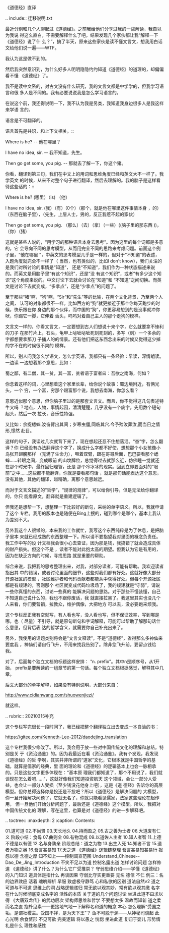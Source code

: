     
《道德经》直译

.. include:: 迁移说明.txt

最近分别和几个人聊起过《道德经》。之前我给他们分享过我的一些解读，我自以为我说
得这么直白，不需要解释什么了吧。结果发现几个家伙都让我“解释一下《道德经》说了什
么？”，搞了半天，原来这些家伙是读不懂文言文，想我用白话文给他们说一遍——WTF。

我认为这是做不到的。

然后我突然意识到，为什么好多人明明隐隐约约知道《道德经》的道理的，却偏偏看不懂
《道德经》了。

我不是读中文系的，对古文没有什么研究，我的文言文都是中学学的，但我学习语言和很
多人是不同的。我有必要说说我是怎么学习语言的。

在说这个前，我还得说明一下，我不认为我是另类，我知道我身边很多人是我这样来学语
言的。

语言是不可翻译的。

语言首先是共识，和上下文相关。::

  Where is he? -- 他在哪里？
  
  I have no idea, sir. -- 我不知道，先生。
  
  Then go get some, you pig. -- 那就去了解一下，你这个猪。

你看，翻译到第三句，我们在中文上的用词和思维角度已经和英文大不一样了。我学英文
的时候，从来不对整个句子进行翻译，然后去理解的。我的脑子是这样看待这些话的：::

  Where is he? (哪里）（is) （他）
  
  I have no idea, sir. (我）（有）(0个）（那个，就是他在哪里这件事情本身
  ，的）（东西在脑子里），（先生，上层人士，男的，反正我惹不起的家伙）
  
  Then go get some, you pig. （那么）（去）（拿）（一些）((脑子里的那东西
  ))，（你）（猪）

这就是某些人说的，“用学习的那种语言本身去思考”。因为这里的每个词都是多意的，它
会导向不同的思考模型，从而用完全不同的思路来考虑问题。前面这个例子里，“他在哪里
”，中英文的思考模型几乎是一样的，但对于“不知道”的表述，入题角度就完全不一样了（
当然，也有类似的，比如I don't know），我们关注的是我们对所讨论的事情是“知道”，
还是“不知道”，我们作为一种状态描述来说的。而英文是用脑子里“有这个知识”，还是“没
有这个知识”，或者“有多少这个知识”这个角度来说的。中文讨论下去就会讨论在“知道”和
“不知道”之间切换。而英文是讨论下去就变成，“多拿点”，还是“少拿点”的问题了。

至于那些“猪”啊，“狗”啊，“Sir”和“先生”等的比喻，在两个文化背景，乃至两个人之间，
认可的对象都很不一样。比如西方的“狗”就更接近于那个你每天跑步的时候，快乐跟在你
身边的那个伙伴，而中国的“狗”，你更容易想到的是没事就冲你吠，你踢它一脚，它伸着
舌头，呜呜对着自己主人的那个走狗的模样。

文言文一样的，你看文言文，一定要想到古人们想说十来个字，它么就要拿不锋利的刀子
在那竹片上，石头，龟甲上咇呲咇呲死刻死刻的，多写（刻）一个多余的字都想要拿那刀
子捅人的的情景。还有他们把这东西念出来的时候又觉得这少掉的字不在的时候很不爽的
模样。

所以，别人问我怎么学语文，怎么学英语，我都只有一条经验：早读，深情朗读。一边读
一边想着那个意思，比如：

蜀之鄙，有二僧，其一贫，其一富，贫者语于富者曰：吾欲之南海，何如？

你念着这样的词，心里想着这个家里长辈，给你说个故事：蜀边境附近，有俩光头，一个
穷，一个富，穷那个跟富那个说，我想去南海，你怎么看？

意思近似那个意思，但你脑子里过的是那套文言文。而且，你不觉得这几句表述特牛叉吗
？地点，人物，事情起因，清清楚楚，几乎没有一个废字。先用数个短句起头，然后一次
拉长，音乐性特强。

又比如：余捉蟋蟀,汝奋臂出其间；岁寒虫僵,同临其穴.今予殓汝葬汝,而当日之情形,憬然
赴目。

这样的句子，我读过几次就背下来了，现在想起还忍不住想落泪。“奋”字，怎么翻译？你
已经没有办法翻译这个字了，换成什么字都不好使，想想那个小女孩像小鸟张开翅膀那样
（充满了生命力），甩着双臂，跟在哥哥后面，巴巴要看那个蟋蟀……转眼之间，变成眼前
的山坟牌位，总觉得过去就那么近，仿佛睡一觉就还在那个时光中，最终回归理智，还是
那个冷冰冰的现实。回到立即要面对的“眼前”之中……这些都不能翻译，你就是要看那句话
，就是那句话能表达这个意思，没有其他，其他的翻译，越精确，离那个意思越远。

而对于文言文描述的“哲学”，“规律的规律”，可以给你引导，但是无法给你翻译的，你只
能看原文，翻译就是重建逻辑了。

但我还是想帮一下，想整理一下比较好的断句，采纳的单字语义。所以，我就申请了这个
专栏。我用的版本也是随便在Bing上搜的，碰到哪个是哪个，基本上我认为差别不大。

另外我这个人很懒的，本来我的工作就忙，我写这个东西纯粹是为了休息，是把脑子里本
来就已经成熟的东西整理一下。所以请不要指望我对里面的概念负责任。我工作中写的设
计文档我会很小心去查证，因为那是钱，我搞错了就会造成具体的财产损失。但这个不是
，读者不能对此抱太高的期望。但我认为它是有用的，因为在缺乏方向的时候，寻找思路
就是重要的帮助。

综合来说，我把我的思考整理出来，对我，对部分读者，可能有帮助。我欢迎读者指出其
中的错误，或者讨论里面的细节，这些对我们都有好处。这就好像大部分开源社区的模型
，社区维护者和代码贡献者都能从中获得好处。但每个开源社区都是有规矩的，否则那个
社区就变成代码垃圾场了，我的规矩就是“守弱”，请说一些你真懂的东西，讨论一些真的
能解决问题的思路。对于那些不懂装懂，自己不知道自己说什么的，我也不跟你废话，我
就直接拉黑了。我这里其实也没几个人来看，你们要营销，拉教众，维护偶像，大把地方
可以去，没必要跑来烦我。

这个专栏反正我有空就写，有人看也写，没人看也写，但不保证效率，写到哪是哪，也（
尽量）不引导，就是原句断句和字词解释，可能可以帮助了解那句话什么意思，但背后表
达的哲学含义，就需要你自己补充出来了。

另外，我使用的话题类别将会是“文言文释读”，不是“道德经”，省得那么多神仙来要度我
，神仙们请自行飞升，不用来找我告别了。除非您飞升前，要留点钱给我。

对了，后面每个独立文档的标题这样安排： “n. prefix”。其中n是顺序号，从1开始，
prefix是要解读的一组章节的第一句话。每个独立文档根据感觉，解释其中几章。

后文大部分的单字解释，如果没有特别说明，大部分来自：

  http://www.cidianwang.com/shuowenjiezi/

就这样。 

.. rubric:: 20210315补充

这个专栏写完很长一段时间了，我已经把整个翻译独立出去变成一本自洽的书：

  https://gitee.com/Kenneth-Lee-2012/daodejing_translation

这个专栏我很少修改了。所以，我会用于放一些对中国传统文化的理解和总结。特别是关
于《资治通鉴》的。因为我最近在看《资治通鉴》。我有个发现，我发现《道德经》的哲
学啊，其实并非所谓的“道家”文化，它根本就是中国哲学的基础，就算是儒家的经典，里
面的理论和《道德经》的逻辑基本上也会一脉相承的。只是这些文字更多体现在：“基本原
理我们都知道了，那个不用说了，我们就谈现在怎么着吧……”，这就好像我们知道投资航天
这个领域，会让一部分人受益，也会让一部分人受损（至少钱没花他身上吧），这是《道
德经》告诉你的高层模型。但你总得选择你是投还是不投吧？所以《道德经》是解决问题的
大模型，你一旦开始解决问题了，它就无名了，你就只能看见儒家，法家这些理论在起作用，
但一旦他们开始分析问题了，最后还是《道德经》这个模型。所以，我把对中国传统文化的
理解，写在这里，也算是对《道德经》的进一步解释吧。
  
.. toctree::
  :maxdepth: 2
  :caption: Contents:

  01.道可道
  02.不尚贤
  03.天长地久
  04.持而盈之
  05.古之善为士者
  06.大道废有仁义
  阶段小结：食母
  07.曲则全
  08.有物混成
  09.以道佐人主者
  10.知人者智
  11.上德不德是以有德
  12.名与身孰亲
  阶段总结：道之为物
  13.出生入死
  14.知者不言
  15.道者万物之奥
  16.吾言甚易知
  17.天之道
  《道德经》逻辑链整理
  吾言甚易知甚易行
  报怨以德
  含德之厚
  知不知上——控制调查范围
  Understand_Chinese--Dao_De_Jing_Introduction
  不笑不足以为道
  控制名露出道
  怎样讨论问题
  怎样修道
  《道德经》讲了什么？为什么它广受推崇？
  守弱思维介绍——学懂《道德经》的入门知识
  道具体是指什么
  再谈因果
  守弱比守实更重要
  无名
  德信
  不仁
  例三：名的边界效应
  活着
  魂魄辨析
  早服
  致虚极守静笃
  心和私欲的区别
  道法自然v2
  道之可道与不可道
  思维上的洞
  战略逻辑递归
  常无欲以观其妙，常有欲以观其缴
  名字在什么时候彻底变成名字的
  活性的本质
  关于道的几个问题讨论
  坐进此道不曰求以得
  《大唐双龙传》的武功层次
  架构师思维和哲学
  不要想太多
  温故而知新
  道之柔而名之直
  抱朴见素——更接地气地一下解释名和道的概念
  本心
  怎么理解“受国之垢，是谓社稷主。受国不祥，是为天下王”？
  鱼不可脱于渊——从神秘司谈起
  此心光明
  余食赘形
  不见可欲
  完美逻辑
  将以愚之
  恍惚
  坐进此道
  复归于婴儿
  形势情
  礼是什么
  理性和感性
